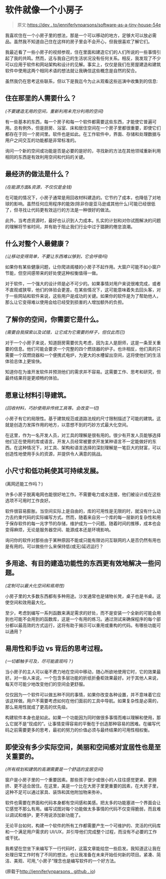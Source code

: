 # 软件就像一个小房子

> 原文:[https://dev . to/jenniferlynparsons/software-as-a-tiny-house-54e](https://dev.to/jenniferlynparsons/software-as-a-tiny-house-54e)

我喜欢住在一个小房子里的想法，那是一个可以移动的地方，足够大可以放必需品。虽然我不知道自己住在这样的房子里会不会开心，但我很喜欢了解它们。

我最近看了一些小房子的视频参观，住在里面和建造它们的人们所说的一些事情引起了我的共鸣。然而，这与我自己的生活状况没有任何关系。相反，我发现了不少可以应用于软件和网站架构和设计的见解。事实上，仅仅是我们在房屋建造和建筑软件中使用这两个相同术语的想法就让我确信这些概念是自然的契合。

虽然我仍在思考这些联系，但以下是我迄今为止从观看这些巡演中收集到的信息:

## [](#what-do-the-people-living-there-need)住在那里的人需要什么？

*(不要建造无用的空间，重新利用未充分利用的空间)*

有一些基本的东西，每一个房子和每一个软件都需要这些东西，才能使它普遍可用。总有例外，但是厨房、浴室、床和居住空间在一个房子里都很重要，即使它们都存在于同一个房间里。软件也是如此。在工作软件中，界面、存储和处理数据与用户之间交互的功能都是非常标准的。

询问一个新的空间或功能是否是必要的是好的，寻找新的方法在其他领域重新利用相同的东西是有效利用空间和代码的关键。

## [](#whats-the-most-economical-way-to-do-it)最经济的做法是什么？

*(在能源方面&资源，不仅仅是金钱)*

在可能的情况下，小房子通常是用回收材料建造的。它节约了成本，也降低了对地球的影响。虽然任何应用程序的能效(除非你是亚马逊或其他什么)可能已经很低了，但寻找让代码更有效运行的方法是一种很好的做法。

此外，当考虑资源时，最好也认识到人力成本。扎实的计划和对你试图解决的问题的理解将节省时间，并有助于阻止我们行业中过于猖獗的倦怠浪潮。

## [](#whats-healthiest-for-the-whole-person)什么对整个人最健康？

*(让移动变得简单，不要让东西难以够到，它会呼吸吗)*

如果你有某些健康问题，让你爬进阁楼的小房子不起作用。大窗户可能不如小窗户节能，但空间感带来的好处使这种权衡值得一做。

对于软件，一个强大的设计师是必不可少的。如果事情对用户来说很难完成，或者不直观或狭窄，他们的体验会更差。在某些情况下，这可能意味着失去回头客，对于一些网站和软件来说，这些用户是成功的关键。如果你的软件是为了帮助他人，那么让它变得难以使用会给已经受到损害的人增加额外的负担。

## [](#get-to-know-your-space-and-what-you-need-it-to-be)了解你的空间，你需要它是什么。

*(需要自我探索以及试错，让它成为它需要的样子，但仅此而已)*

对于一个小房子来说，知道厨房需要优先考虑，因为主人是厨师，这是一条至关重要的信息。他们可能会要求一个完整的四个燃烧器的炉子。也许相反，他们真的只需要一个双燃烧器和一个便携式电炉，为更大的水槽留出空间，这将使他们的生活体验总体上更愉快。

知道你在为谁开发软件并预测他们的需求并不容易。这需要工作、思考和研究，但最终结果将是更顺畅的体验。

## [](#be-willing-to-let-the-materials-guide-the-building)愿意让材料引导建筑。

*(回收材料，巧妙使用非传统工具等。会改变一切)*

小房子有它的局限性。基于建筑规范或道路法规的尺寸限制描述了可能的建筑。这就是创造力发挥作用的地方，以意想不到的巧妙方式最大化空间。

在这里，作为一名开发人员，对工具的理解是很有用的。很少有开发人员能够选择他们正在使用的库或语言。开发人员经常被要求开发某种语言不一定能做好的东西。在这种情况下，对工具、架构和语言选择的深刻理解是一笔巨大的财富，可以创造性地使用手头的资源，并提供令人满意的挑战。

## [](#a-small-footprint-and-low-power-requirements-keep-it-sustainable)小尺寸和低功耗使其可持续发展。

(离网还能工作吗？)

许多小房子脱离电网也能很好地工作。不需要电力或水连接，他们被设计成在这些选项不可用时工作良好。

软件很容易膨胀。当空间实际上是自由的，库的可用性是无限的时，就没有什么动力去约束代码的实际编写方式。然而，随着来自另一个库的每一层新的复杂性和用于保存软件的每一兆字节的存储，维护成为一个问题。随着时间的推移，成本也会变得麻烦，无论是服务器空间、能源成本还是环境影响。

询问你的软件对那些由于某种原因不能或只能有限访问互联网的人是否仍然有用也是有用的。可以做些什么来保持低(或无)延迟运行？

## [](#multi-use-purpose-built-functional-things-solve-some-problems-more-efficiently)多用途、有目的建造功能性的东西更有效地解决一些问题。

*(定制可以最大化空间和易用性)*

小房子里的大多数东西都有多种用途。沙发通常也是储物长凳，桌子也是书桌。这使空间和效用最大化。

至少，考虑到编写一系列函数来满足需求的好处，而不是安装一个全新的可能会用到也可能不会用到的函数库，这是一个有用的练习。通过测试来确保程序的每个部分都以最高效的方式运行，这将有助于揭示可以重用或重构的代码。有哪些功能可以通用？

## [](#ease-of-use-and-at-hand-vs-the-thought-process-behind-it)易用性和手边 vs 背后的思考过程。

*(一切都触手可及，尽可能直观吗？)*

当小房子的主人可以毫不费力地在空间中移动，随心所欲地使用它时，它的效果最好。对一些人来说，一个包含多层功能的折纸折叠柜效果最好。对于其他人来说，每天尽可能少地改变他们的空间会更舒服。

仅仅因为一个软件可以做五种不同的事情，如果你改变各种设置，并不意味着它应该这样做。用户不需要考虑如何在他们面前的工具中导航。如果复杂性是必需的，那么易用性就成了更高的优先级。

构建软件本身也是如此。如果一个功能因为同时做很多事情而难以理解和使用，那么它就不是“现成的”。让事情变得容易的平衡在于创造那种容易的困难。在编写代码之前需要更多的思考，最初的努力的价值必须与最终结果的可用性相权衡。

## 即使没有多少实际空间，美丽和空间感对宜居性也是至关重要的。

*(所有规划和建筑的高潮需要是一个舒适的宜居空间)*

窗户是小房子里的一个重要因素。那些孩子很少或很小的人往往感觉更紧、更拥挤、更不适合居住。在这里，美是一个比在大房子里更重要的因素，在大房子里，这种不足可以通过家具、装饰和其他附加物来弥补。

软件也需要在界面和代码本身都有空间感和美感。把太多的功能塞进一个界面会让它感觉不那么有用。编写试图对每个功能做太多事情的代码不仅变得脆弱，而且难以调试和维护，更不用说添加新功能了。

无论平台如何，构建一个软件的所有工作都需要产生一个可维护的、灵活的代码库和一个满足用户需求的 UI/UX，并引导他们完成整个过程，而没有不必要的工作或干扰。

我希望在您坐下来编写下一行代码时，这篇文章能给您一些启发。我知道这让我在处理日常工作时有了不同的想法，也让我准备在未来开始任何新的项目。紧凑、简洁、美观、可用,“小房子”理念也是编写软件的一个好方法。

(原载于[http://jenniferlynparsons . github . io](http://jenniferlynparsons.github.io/software-a-tiny-house/))